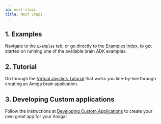 ```yaml
---
id: next-steps
title: Next Steps
---
```


## 1. Examples

Navigate to the `Examples` tab, or go directly to the [Examples Index](./../examples/examples_index.md),
to get started on running one of the available brain ADK examples.

## 2. Tutorial

Go through the [Virtual Joystick Tutorial](./virtual_joystick/00_overview.md) that walks you line-by-line
through creating an Amiga brain application.


## 3. Developing Custom applications

Follow the instructions at [Developing Custom Applications](./custom-applications.md)
to create your own great app for your Amiga!
